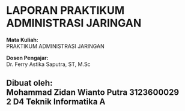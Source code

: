 # LAPORAN PRAKTIKUM ADMINISTRASI JARINGAN

**Mata Kuliah:**  
PRAKTIKUM ADMINISTRASI JARINGAN

**Dosen Pengajar:**  
Dr. Ferry Astika Saputra, ST, M.Sc

**Dibuat oleh:**  
Mohammad Zidan Wianto Putra 3123600029  
2 D4 Teknik Informatika A  
---
